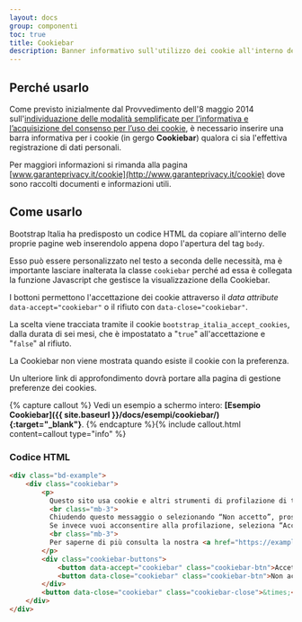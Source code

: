 ```yaml
---
layout: docs
group: componenti
toc: true
title: Cookiebar
description: Banner informativo sull'utilizzo dei cookie all'interno del sito web
---
```


## Perché usarlo

Come previsto inizialmente dal Provvedimento dell'8 maggio 2014 sull'[individuazione delle modalità semplificate per l’informativa e l’acquisizione del consenso per l’uso dei cookie](http://www.garanteprivacy.it/web/guest/home/docweb/-/docweb-display/docweb/3118884), è necessario inserire una barra informativa per i cookie (in gergo **Cookiebar**) qualora ci sia l'effettiva registrazione di dati personali.

Per maggiori informazioni si rimanda alla pagina [www.garanteprivacy.it/cookie](http://www.garanteprivacy.it/cookie) dove sono raccolti documenti e informazioni utili.

## Come usarlo

Bootstrap Italia ha predisposto un codice HTML da copiare all'interno delle proprie pagine web inserendolo appena dopo l'apertura del tag `body`.

Esso può essere personalizzato nel testo a seconda delle necessità, ma è importante lasciare inalterata la classe `cookiebar` perché ad essa è collegata la funzione Javascript che gestisce la visualizzazione della Cookiebar.

I bottoni permettono l'accettazione dei cookie attraverso il _data attribute_
`data-accept="cookiebar"` o il rifiuto con `data-close="cookiebar"`.

La scelta viene tracciata tramite il cookie `bootstrap_italia_accept_cookies`, dalla
durata di sei mesi, che è impostatato a "`true`" all'accettazione e "`false`" al rifiuto.

La Cookiebar non viene mostrata quando esiste il cookie con la preferenza.

Un ulteriore link di approfondimento dovrà portare alla pagina di gestione preferenze dei cookies.

{% capture callout %}
Vedi un esempio a schermo intero: **[Esempio Cookiebar]({{ site.baseurl }}/docs/esempi/cookiebar/){:target="\_blank"}**.
{% endcapture %}{% include callout.html content=callout type="info" %}

### Codice HTML

```html
<div class="bd-example">
    <div class="cookiebar">
        <p>
          Questo sito usa cookie e altri strumenti di profilazione di terze parti.
          <br class="mb-3">
          Chiudendo questo messaggio o selezionando “Non accetto”, proseguirai la navigazione.
          Se invece vuoi acconsentire alla profilazione, seleziona “Accetta”.
          <br class="mb-3">
          Per saperne di più consulta la nostra <a href="https://example.org/privacy-policy">informativa sulla privacy</a>
        </p>
        <div class="cookiebar-buttons">
            <button data-accept="cookiebar" class="cookiebar-btn">Accetto<span class="sr-only"> la profilazione</span></button>
            <button data-close="cookiebar" class="cookiebar-btn">Non accetto<span class="sr-only"> la profilazione</span></button>
        </div>
        <button data-close="cookiebar" class="cookiebar-close">&times;<span class="sr-only">Chiudi</span></button>
    </div>
</div>
```
